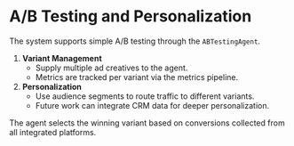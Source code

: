 # A/B Testing and Personalization

The system supports simple A/B testing through the `ABTestingAgent`.

1. **Variant Management**
   - Supply multiple ad creatives to the agent.
   - Metrics are tracked per variant via the metrics pipeline.
2. **Personalization**
   - Use audience segments to route traffic to different variants.
   - Future work can integrate CRM data for deeper personalization.

The agent selects the winning variant based on conversions collected from all integrated platforms.
